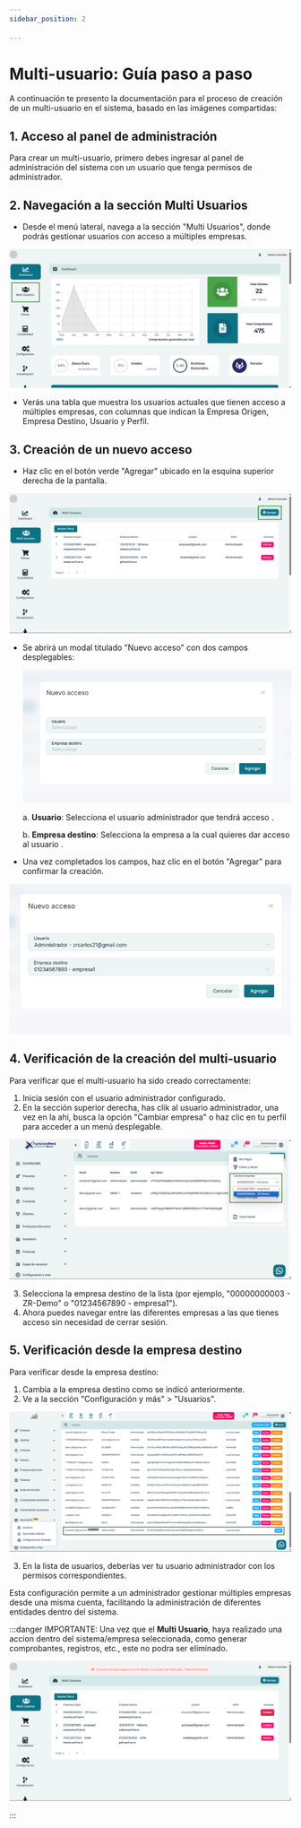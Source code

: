 ```yaml
---
sidebar_position: 2

---
```


# Multi-usuario: Guía paso a paso

A continuación te presento la documentación para el proceso de creación de un multi-usuario en el sistema, basado en las imágenes compartidas:

## 1. Acceso al panel de administración

Para crear un multi-usuario, primero debes ingresar al panel de administración del sistema con un usuario que tenga permisos de administrador. 

## 2. Navegación a la sección Multi Usuarios

- Desde el menú lateral, navega a la sección "Multi Usuarios", donde podrás gestionar usuarios con acceso a múltiples empresas.

![Alt text](img/multi_usuario_1.jpg)

- Verás una tabla que muestra los usuarios actuales que tienen acceso a múltiples empresas, con columnas que indican la Empresa Origen, Empresa Destino, Usuario y Perfil.

## 3. Creación de un nuevo acceso

- Haz clic en el botón verde "Agregar" ubicado en la esquina superior derecha de la pantalla.

![Alt text](img/multi_usuario_2.jpg)

- Se abrirá un modal titulado "Nuevo acceso" con dos campos desplegables:

  ![Alt text](img/multi_usuario_3.jpg)

  a. **Usuario**: Selecciona el usuario administrador que tendrá acceso .
  
  b. **Empresa destino**: Selecciona la empresa a la cual quieres dar acceso al usuario .

- Una vez completados los campos, haz clic en el botón "Agregar" para confirmar la creación.

![Alt text](img/multi_usuario_4.jpg)

## 4. Verificación de la creación del multi-usuario

Para verificar que el multi-usuario ha sido creado correctamente:

1. Inicia sesión con el usuario administrador configurado.
2. En la sección superior derecha, has clik al usuario administrador, una vez en la ahi, busca la opción "Cambiar empresa" o haz clic en tu perfil para acceder a un menú desplegable.

![Alt text](img/multi_usuario_5.jpg)

3. Selecciona la empresa destino de la lista (por ejemplo, "00000000003 - ZR-Demo" o "01234567890 - empresa1").
4. Ahora puedes navegar entre las diferentes empresas a las que tienes acceso sin necesidad de cerrar sesión.

## 5. Verificación desde la empresa destino

Para verificar desde la empresa destino:

1. Cambia a la empresa destino como se indicó anteriormente.
2. Ve a la sección "Configuración y más" > "Usuarios".

![Alt text](img/multi_usuario_6.jpg)

3. En la lista de usuarios, deberías ver tu usuario administrador con los permisos correspondientes.

Esta configuración permite a un administrador gestionar múltiples empresas desde una misma cuenta, facilitando la administración de diferentes entidades dentro del sistema.

:::danger IMPORTANTE:
Una vez que el **Multi Usuario**, haya realizado una accion dentro del sistema/empresa seleccionada, como generar comprobantes, registros, etc., este no podra ser eliminado.

![Alt text](img/multi_usuario_7.jpg)

:::


